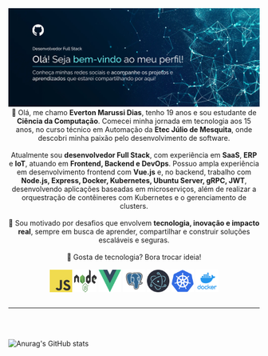 <img src="https://github.com/EvertonMarussi/EvertonMarussi/blob/main/header2.png" alt="Mokkapps GitHub README header image">

<div align="center"> 👋 Olá, me chamo <b>Everton Marussi Dias</b>, tenho 19 anos e sou estudante de <b>Ciência da Computação</b>. Comecei minha jornada em tecnologia aos 15 anos, no curso técnico em Automação da <b>Etec Júlio de Mesquita</b>, onde descobri minha paixão pelo desenvolvimento de software. <br> <br> Atualmente sou <b>desenvolvedor Full Stack</b>, com experiência em <b>SaaS</b>, <b>ERP</b> e <b>IoT</b>, atuando em <b>Frontend, Backend e DevOps</b>. Possuo ampla experiência em desenvolvimento frontend com <b>Vue.js</b> e, no backend, trabalho com <b>Node.js, Express, Docker, Kubernetes, Ubuntu Server, gRPC, JWT</b>, desenvolvendo aplicações baseadas em microserviços, além de realizar a orquestração de contêineres com Kubernetes e o gerenciamento de clusters. <br> <br> 🚀 Sou motivado por desafios que envolvem <b>tecnologia, inovação e impacto real</b>, sempre em busca de aprender, compartilhar e construir soluções escaláveis e seguras. <br> <br> 💬 Gosta de tecnologia? Bora trocar ideia! </div>

<div align="center"><br>
  <img align="center"  height="45" width="45" src="https://github.com/EvertonMarussi/EvertonMarussi/blob/main/js.png">
  <img align="center"  height="45" width="45" src="https://github.com/EvertonMarussi/EvertonMarussi/blob/main/node.png">
  <img align="center"  height="45" width="45" src="https://github.com/EvertonMarussi/EvertonMarussi/blob/main/vue.png">
  <img align="center"  height="45" width="45" src="https://github.com/EvertonMarussi/EvertonMarussi/blob/main/psql.png">
  <img align="center"  height="45" width="45" src="https://github.com/EvertonMarussi/EvertonMarussi/blob/main/electron.png">
  <img align="center"  height="45" width="45" src="https://github.com/EvertonMarussi/EvertonMarussi/blob/main/kube.png">
  <img align="center"  height="45" width="45" src="https://github.com/EvertonMarussi/EvertonMarussi/blob/main/docker.png">
</div>
<br>

***

<br><br>

![Anurag's GitHub stats](https://github-readme-stats.vercel.app/api?username=EvertonMarussi&show_icons=true&theme=tokyonight&count_private=true)

